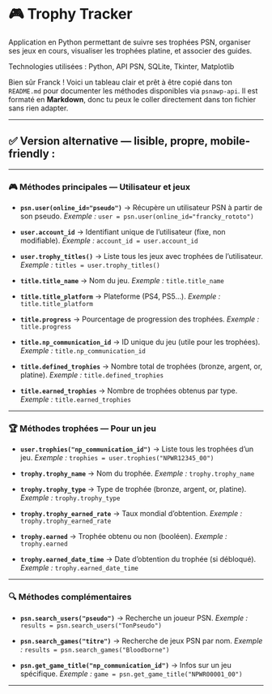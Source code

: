 # 🎮 Trophy Tracker

Application en Python permettant de suivre ses trophées PSN, organiser ses jeux en cours, visualiser les trophées platine, et associer des guides.

Technologies utilisées : Python, API PSN, SQLite, Tkinter, Matplotlib

Bien sûr Franck ! Voici un tableau clair et prêt à être copié dans ton `README.md` pour documenter les méthodes disponibles via `psnawp-api`. Il est formaté en **Markdown**, donc tu peux le coller directement dans ton fichier sans rien adapter.

---

## ✅ Version alternative — lisible, propre, mobile-friendly :


---

### 🎮 Méthodes principales — Utilisateur et jeux

* **`psn.user(online_id="pseudo")`**
  → Récupère un utilisateur PSN à partir de son pseudo.
  *Exemple :* `user = psn.user(online_id="francky_rototo")`

* **`user.account_id`**
  → Identifiant unique de l’utilisateur (fixe, non modifiable).
  *Exemple :* `account_id = user.account_id`

* **`user.trophy_titles()`**
  → Liste tous les jeux avec trophées de l’utilisateur.
  *Exemple :* `titles = user.trophy_titles()`

* **`title.title_name`**
  → Nom du jeu.
  *Exemple :* `title.title_name`

* **`title.title_platform`**
  → Plateforme (PS4, PS5…).
  *Exemple :* `title.title_platform`

* **`title.progress`**
  → Pourcentage de progression des trophées.
  *Exemple :* `title.progress`

* **`title.np_communication_id`**
  → ID unique du jeu (utile pour les trophées).
  *Exemple :* `title.np_communication_id`

* **`title.defined_trophies`**
  → Nombre total de trophées (bronze, argent, or, platine).
  *Exemple :* `title.defined_trophies`

* **`title.earned_trophies`**
  → Nombre de trophées obtenus par type.
  *Exemple :* `title.earned_trophies`

---

### 🏆 Méthodes trophées — Pour un jeu

* **`user.trophies("np_communication_id")`**
  → Liste tous les trophées d’un jeu.
  *Exemple :* `trophies = user.trophies("NPWR12345_00")`

* **`trophy.trophy_name`**
  → Nom du trophée.
  *Exemple :* `trophy.trophy_name`

* **`trophy.trophy_type`**
  → Type de trophée (bronze, argent, or, platine).
  *Exemple :* `trophy.trophy_type`

* **`trophy.trophy_earned_rate`**
  → Taux mondial d’obtention.
  *Exemple :* `trophy.trophy_earned_rate`

* **`trophy.earned`**
  → Trophée obtenu ou non (booléen).
  *Exemple :* `trophy.earned`

* **`trophy.earned_date_time`**
  → Date d’obtention du trophée (si débloqué).
  *Exemple :* `trophy.earned_date_time`

---

### 🔍 Méthodes complémentaires

* **`psn.search_users("pseudo")`**
  → Recherche un joueur PSN.
  *Exemple :* `results = psn.search_users("TonPseudo")`

* **`psn.search_games("titre")`**
  → Recherche de jeux PSN par nom.
  *Exemple :* `results = psn.search_games("Bloodborne")`

* **`psn.get_game_title("np_communication_id")`**
  → Infos sur un jeu spécifique.
  *Exemple :* `game = psn.get_game_title("NPWR00001_00")`

---
